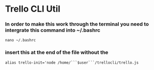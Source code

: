 <h1>Trello CLI Util</h1>

<h3>In order to make this work through the terminal you need to intergrate this command into ~/.bashrc</h3>
    
`nano ~/.bashrc`

<h3>insert this at the end of the file without the </h3>

`alias trello-init='node /home/```$user```/trellocli/trello.js`